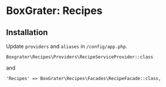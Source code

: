 # BoxGrater: Recipes

## Installation
Update `providers` and `aliases` in `/config/app.php`.

`Boxgrater\Recipes\Providers\RecipeServiceProvider::class`

and

`'Recipes' => BoxGrater\Recipes\Facades\RecipeFacade::class,`
